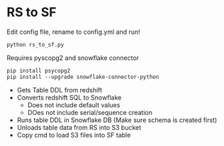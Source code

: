 # RS to SF
Edit config file, rename to config.yml and run!
```shell script
python rs_to_sf.py
```

Requires pyscopg2 and snowflake connector
```shell script
pip install psycopg2
pip install --upgrade snowflake-connector-python
```

- Gets Table DDL from redshift
- Converts redshift SQL to Snowflake
    - Does not include default values
    - DOes not include serial/sequence creation
- Runs table DDL in Snowflake DB (Make sure schema is created first)
- Unloads table data from RS into S3 bucket
- Copy cmd to load S3 files into SF table